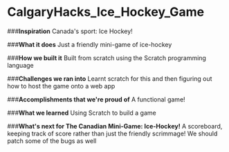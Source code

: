# CalgaryHacks_Ice_Hockey_Game

###**Inspiration**
Canada's sport: Ice Hockey!

###**What it does**
Just a friendly mini-game of ice-hockey

###**How we built it**
Built from scratch using the Scratch programming language

###**Challenges we ran into**
Learnt scratch for this and then figuring out how to host the game onto a web app

###**Accomplishments that we're proud of**
A functional game!

###**What we learned**
Using Scratch to build a game

###**What's next for The Canadian Mini-Game: Ice-Hockey!**
A scoreboard, keeping track of score rather than just the friendly scrimmage! We should patch some of the bugs as well

